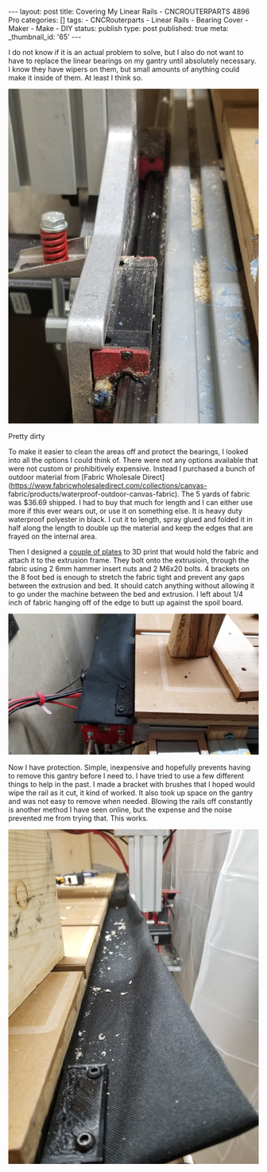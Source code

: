 \--- layout: post title: Covering My Linear Rails - CNCROUTERPARTS 4896 Pro
categories: [] tags: \- CNCRouterparts \- Linear Rails \- Bearing Cover \-
Maker \- Make \- DIY status: publish type: post published: true meta:
_thumbnail_id: '65' \---

I do not know if it is an actual problem to solve, but I also do not want to
have to replace the linear bearings on my gantry until absolutely necessary. I
know they have wipers on them, but small amounts of anything could make it
inside of them. At least I think so.

![Pretty dirty](/img/Bearing+Dirty)

Pretty dirty

To make it easier to clean the areas off and protect the bearings, I looked
into all the options I could think of. There were not any options available
that were not custom or prohibitively expensive. Instead I purchased a bunch
of outdoor material from [Fabric Wholesale
Direct](https://www.fabricwholesaledirect.com/collections/canvas-
fabric/products/waterproof-outdoor-canvas-fabric). The 5 yards of fabric was
$36.69 shipped. I had to buy that much for length and I can either use more if
this ever wears out, or use it on something else. It is heavy duty waterproof
polyester in black. I cut it to length, spray glued and folded it in half
along the length to double up the material and keep the edges that are frayed
on the internal area.

Then I designed a [couple of plates](https://a360.co/2FF01qr) to 3D print that
would hold the fabric and attach it to the extrusion frame. They bolt onto the
extrusioin, through the fabric using 2 6mm hammer insert nuts and 2 M6x20
bolts. 4 brackets on the 8 foot bed is enough to stretch the fabric tight and
prevent any gaps between the extrusion and bed. It should catch anything
without allowing it to go under the machine between the bed and extrusion. I
left about 1/4 inch of fabric hanging off of the edge to butt up against the
spoil board.

![20190121_070630.jpg](/img/20190121_070630.jpg)

Now I have protection. Simple, inexpensive and hopefully prevents having to
remove this gantry before I need to. I have tried to use a few different
things to help in the past. I made a bracket with brushes that I hoped would
wipe the rail as it cut, it kind of worked. It also took up space on the
gantry and was not easy to remove when needed. Blowing the rails off
constantly is another method I have seen online, but the expense and the noise
prevented me from trying that. This works.

![20190120_112456.jpg](/img/20190120_112456.jpg)

